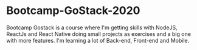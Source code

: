 # Bootcamp-GoStack-2020

Bootcamp Gostack is a course where I'm getting skills with NodeJS, ReactJs and React Native doing small projects as exercises and a big one with more features.
I'm learning a lot of Back-end, Front-end and Mobile.
